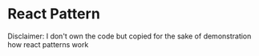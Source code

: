 # React Pattern

Disclaimer: I don't own the code but copied for the sake of demonstration how react patterns work
